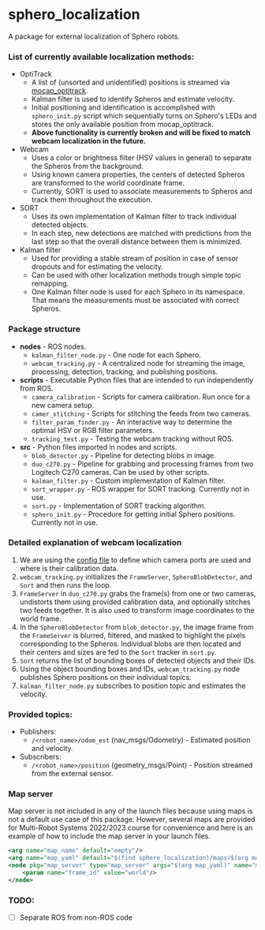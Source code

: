 # sphero_localization

A package for external localization of Sphero robots.

### List of currently available localization methods:
- OptiTrack
    - A list of (unsorted and unidentified) positions is streamed via [mocap_optitrack](https://github.com/larics/mocap_optitrack).
    - Kalman filter is used to identify Spheros and estimate velocity.
    - Initial positioning and identification is accomplished with `sphero_init.py` script which sequentially turns on Sphero's LEDs and stores the only available position from mocap_optitrack.
    - **Above functionality is currently broken and will be fixed to match webcam localization in the future.**
- Webcam
    - Uses a color or brightness filter (HSV values in general) to separate the Spheros from the background.
    - Using known camera properties, the centers of detected Spheros are transformed to the world coordinate frame.
    - Currently, SORT is used to associate measurements to Spheros and track them throughout the execution.
- SORT
    - Uses its own implementation of Kalman filter to track individual detected objects.
    - In each step, new detections are matched with predictions from the last step so that the overall distance between them is minimized.
- Kalman filter
    - Used for providing a stable stream of position in case of sensor dropouts and for estimating the velocity.
    - Can be used with other localization methods trough simple topic remapping.
    - One Kalman filter node is used for each Sphero in its namespace. That means the measurements must be associated with correct Spheros.

### Package structure
- **nodes** - ROS nodes.
    - `kalman_filter_node.py` - One node for each Sphero.
    - `webcam_tracking.py` - A centralized node for streaming the image, processing, detection, tracking, and publishing positions.
- **scripts** - Executable Python files that are intended to run independently from ROS.
    - `camera_calibration` - Scripts for camera calibration. Run once for a new camera setup.
    - `camer_stitching` - Scripts for stitching the feeds from two cameras.
    - `filter_param_finder.py` - An interactive way to determine the optimal HSV or RGB filter parameters.
    - `tracking_test.py` - Testing the webcam tracking without ROS.
- **src** - Python files imported in nodes and scripts.
    - `blob_detector.py` - Pipeline for detecting blobs in image.
    - `duo_c270.py` - Pipeline for grabbing and processing frames from two Logitech C270 cameras. Can be used by other scripts.
    - `kalman_filter.py` - Custom implementation of Kalman filter.
    - `sort_wrapper.py` - ROS wrapper for SORT tracking. Currently not in use.
    - `sort.py` - Implementation of SORT tracking algorithm.
    - `sphero_init.py` - Procedure for getting initial Sphero positions. Currently not in use.

### Detailed explanation of webcam localization
1. We are using the [config file](config/config.yaml) to define which camera ports are used and where is their calibration data.
1. `webcam_tracking.py` initializes the `FrameServer`, `SpheroBlobDetector`, and `Sort` and then runs the loop.
1. `FrameServer` in `duo_c270.py` grabs the frame(s) from one or two cameras, undistorts them using provided calibration data, and optionally stitches two feeds together. It is also used to transform image coordinates to the world frame.
1. In the `SpheroBlobDetector` from `blob_detector.py`, the image frame from the `FrameServer` is blurred, filtered, and masked to highlight the pixels corresponding to the Spheros. Individual blobs are then located and their centers and sizes are fed to the `Sort` tracker in `sort.py`.
1. `Sort` returns the list of bounding boxes of detected objects and their IDs.
1. Using the object bounding boxes and IDs, `webcam_tracking.py` node publishes Sphero positions on their individual topics.
1. `kalman_filter_node.py` subscribes to position topic and estimates the velocity.

### Provided topics:
- Publishers:
    - `/<robot_name>/odom_est` (nav_msgs/Odometry) - Estimated position and velocity.
- Subscribers:
    - `/<robot_name>/position` (geometry_msgs/Point) - Position streamed from the external sensor.

### Map server
Map server is not included in any of the launch files because using maps is not a default use case of this package.
However, several maps are provided for Multi-Robot Systems 2022/2023 course for convenience and here is an example 
of how to include the map server in your launch files.
```xml
<arg name="map_name" default="empty"/>
<arg name="map_yaml" default="$(find sphero_localization)/maps/$(arg map_name)/$(arg map_name).yaml"/>
<node pkg="map_server" type="map_server" args="$(arg map_yaml)" name="map_server">
    <param name="frame_id" value="world"/>
</node>
```


### TODO:
- [ ] Separate ROS from non-ROS code
